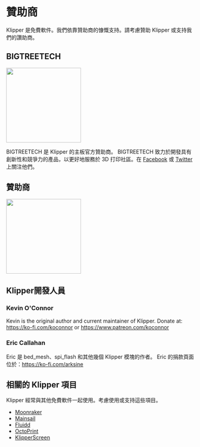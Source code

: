 # 贊助商

Klipper 是免費軟件。我們依靠贊助商的慷慨支持。請考慮贊助 Klipper 或支持我們的讚助商。

## BIGTREETECH

[<img src="./img/sponsors/BTT_BTT.png" width="200" />](https://bigtree-tech.com/collections/all-products)

BIGTREETECH 是 Klipper 的主板官方贊助商。 BIGTREETECH 致力於開發具有創新性和競爭力的產品，以更好地服務於 3D 打印社區。在 [Facebook](https://www.facebook.com/BIGTREETECH) 或 [Twitter](https://twitter.com/BigTreeTech) 上關注他們。

## 贊助商

[<img src="./img/sponsors/obico-light-horizontal.png" width="200" />](https://obico.io/klipper.html?source=klipper_sponsor)

## Klipper開發人員

### Kevin O'Connor

Kevin is the original author and current maintainer of Klipper. Donate at: <https://ko-fi.com/koconnor> or <https://www.patreon.com/koconnor>

### Eric Callahan

Eric 是 bed_mesh、spi_flash 和其他幾個 Klipper 模塊的作者。 Eric 的捐款頁面位於：<https://ko-fi.com/arksine>

## 相關的 Klipper 項目

Klipper 經常與其他免費軟件一起使用。考慮使用或支持這些項目。

* [Moonraker](https://github.com/Arksine/moonraker)
* [Mainsail](https://github.com/mainsail-crew/mainsail)
* [Fluidd](https://github.com/fluidd-core/fluidd)
* [OctoPrint](https://octoprint.org/)
* [KlipperScreen](https://github.com/jordanruthe/KlipperScreen)
